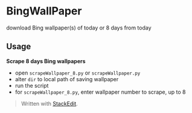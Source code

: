 # BingWallPaper
download Bing wallpaper(s) of today or 8 days from today

## Usage
**Scrape 8 days Bing wallpapers**
- open `scrapeWallpaper_8.py` or `scrapeWallpaper.py`
- alter `dir` to local path of saving wallpaper
- run the script
- for  `scrapeWallpaper_8.py`, enter wallpaper number to scrape, up to 8





> Written with [StackEdit](https://stackedit.io/).
